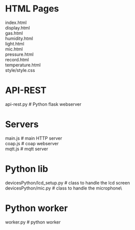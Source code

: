 # HTML Pages
index.html\
display.html\
gas.html\
humidity.html\
light.html\
mic.html\
pressure.html\
record.html\
temperature.html\
style/style.css
# API-REST
api-rest.py # Python flask webserver 
# Servers
main.js # main HTTP server\
coap.js # coap webserver\
mqtt.js # mqtt server
# Python lib
devicesPython/lcd_setup.py # class to handle the lcd screen \
devicesPython/mic.py # class to handle the microphone\
# Python worker
worker.py # python worker 
